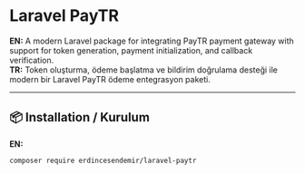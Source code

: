 # Laravel PayTR

**EN:** A modern Laravel package for integrating PayTR payment gateway with support for token generation, payment initialization, and callback verification.  
**TR:** Token oluşturma, ödeme başlatma ve bildirim doğrulama desteği ile modern bir Laravel PayTR ödeme entegrasyon paketi.

---

## 📦 Installation / Kurulum

**EN:**

```bash
composer require erdincesendemir/laravel-paytr
